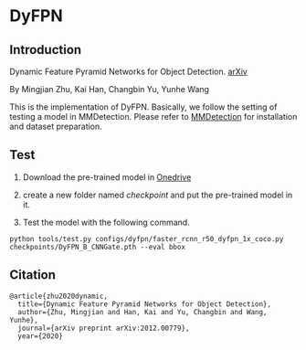 # DyFPN

## Introduction
Dynamic Feature Pyramid Networks for Object Detection. [arXiv](https://arxiv.org/abs/2012.00779)

By Mingjian Zhu, Kai Han, Changbin Yu, Yunhe Wang


This is the implementation of DyFPN. Basically, we follow the setting of testing 
a model in MMDetection. Please refer to [MMDetection](https://github.com/open-mmlab/mmdetection) for installation and dataset preparation.


## Test
1. Download the pre-trained model in [Onedrive](https://westlakeu-my.sharepoint.com/:u:/g/personal/zhumingjian_westlake_edu_cn/ESmbMPHJ3SxDk6HfkwHDrqwBiVZN-fDPNSnNSj4Tq7VGOA?e=CQ8U97)

2. create a new folder named *checkpoint* and put the pre-trained model in it.

3. Test the model with the following command.
```
python tools/test.py configs/dyfpn/faster_rcnn_r50_dyfpn_1x_coco.py checkpoints/DyFPN_B_CNNGate.pth --eval bbox
```

## Citation
```
@article{zhu2020dynamic,
  title={Dynamic Feature Pyramid Networks for Object Detection},
  author={Zhu, Mingjian and Han, Kai and Yu, Changbin and Wang, Yunhe},
  journal={arXiv preprint arXiv:2012.00779},
  year={2020}

```